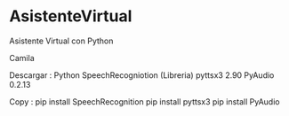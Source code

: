 # AsistenteVirtual
Asistente Virtual con Python

Camila

Descargar : Python SpeechRecogniotion (Libreria)
	    pyttsx3 2.90
	    PyAudio 0.2.13

 
Copy : pip install SpeechRecognition
	pip install pyttsx3
	pip install PyAudio